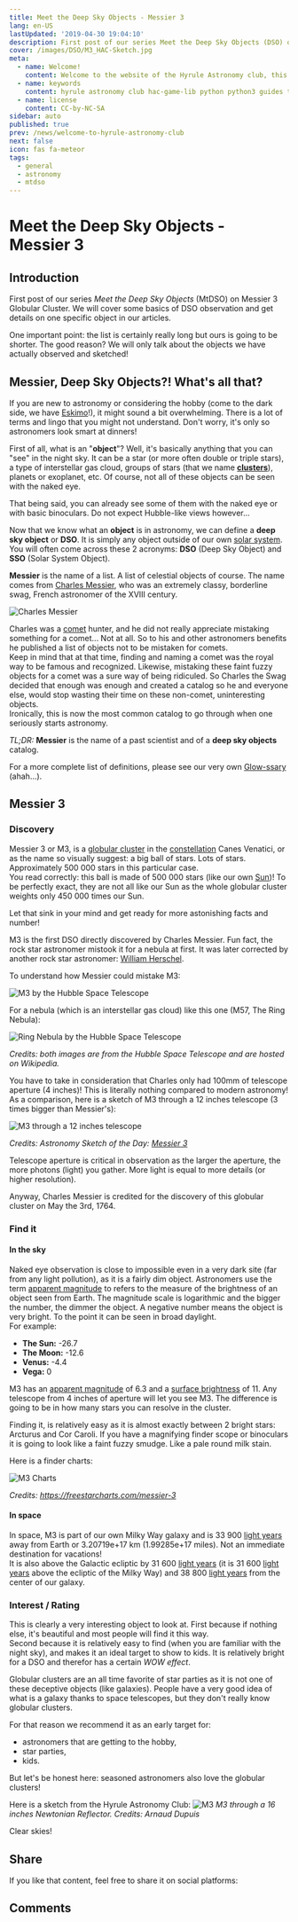 ```yaml
---
title: Meet the Deep Sky Objects - Messier 3
lang: en-US
lastUpdated: '2019-04-30 19:04:10'
description: First post of our series Meet the Deep Sky Objects (DSO) on Messier 3 Globular Cluster.
cover: /images/DSO/M3_HAC-Sketch.jpg
meta:
  - name: Welcome!
    content: Welcome to the website of the Hyrule Astronomy club, this post is an introduction to what we do.
  - name: keywords
    content: hyrule astronomy club hac-game-lib python python3 guides tutorial beginner educational kids coding games learning deep sky object sketch messier 3 M3
  - name: license
    content: CC-by-NC-SA
sidebar: auto
published: true
prev: /news/welcome-to-hyrule-astronomy-club
next: false
icon: fas fa-meteor
tags: 
  - general
  - astronomy
  - mtdso
---
```

# Meet the Deep Sky Objects - Messier 3

## Introduction

First post of our series *Meet the Deep Sky Objects* (MtDSO) on Messier 3 Globular Cluster. We will cover some basics of DSO observation and get details on one specific object in our articles. 

One important point: the list is certainly really long but ours is going to be shorter. The good reason? We will only talk about the objects we have actually observed and sketched!

## Messier, Deep Sky Objects?! What's all that?

If you are new to astronomy or considering the hobby (come to the dark side, we have [Eskimo](https://en.wikipedia.org/wiki/Eskimo_Nebula)!), it might sound a bit overwhelming. There is a lot of terms and lingo that you might not understand. Don't worry, it's only so astronomers look smart at dinners!

First of all, what is an "**object**"? Well, it's basically anything that you can "see" in the night sky. It can be a star (or more often double or triple stars), a type of interstellar gas cloud, groups of stars (that we name [__clusters__](/guides/astronomy/glossary.html#star-cluster)),  planets or exoplanet, etc. Of course, not all of these objects can be seen with the naked eye. 

That being said, you can already see some of them with the naked eye or with basic binoculars. Do not expect Hubble-like views however...

Now that we know what an **object** is in astronomy, we can define a **deep sky object** or **DSO**. It is simply any object outside of our own [solar system](/guides/astronomy/glossary.html#solar-system).   
You will often come across these 2 acronyms: **DSO** (Deep Sky Object) and **SSO** (Solar System Object).

**Messier** is the name of a list. A list of celestial objects of course. The name comes from [Charles Messier](https://wikipedia.org/wiki/Charles_Messier), who was an extremely classy, borderline swag, French astronomer of the XVIII century.

![Charles Messier](https://upload.wikimedia.org/wikipedia/commons/a/a4/Charles_Messier.jpg)

Charles was a [comet](/guides/astronomy/glossary.html#comet) hunter, and he did not really appreciate mistaking something for a comet... Not at all. So to his and other astronomers benefits he published a list of objects not to be mistaken for comets.  
Keep in mind that at that time, finding and naming a comet was the royal way to be famous and recognized. Likewise, mistaking these faint fuzzy objects for a comet was a sure way of being ridiculed. So Charles the Swag decided that enough was enough and created a catalog so he and everyone else, would stop wasting their time on these non-comet, uninteresting objects.  
Ironically, this is now the most common catalog to go through when one seriously starts astronomy.

_TL;DR:_ **Messier** is the name of a past scientist and of a **deep sky objects** catalog.

For a more complete list of definitions, please see our very own [Glow-ssary](/guides/astronomy/glossary) (ahah...).

## Messier 3

### Discovery

Messier 3 or M3, is a [globular cluster](/guides/astronomy/glossary.html#globular-cluster) in the [constellation](/guides/astronomy/glossary.html#constellation) Canes Venatici, or as the name so visually suggest: a big ball of stars. Lots of stars. Approximately 500 000 stars in this particular case.  
You read correctly: this ball is made of 500 000 stars (like our own [Sun](/guides/astronomy/glossary.html#sun))! To be perfectly exact, they are not all like our Sun as the whole globular cluster weights only 450 000 times our Sun.

Let that sink in your mind and get ready for more astonishing facts and number!

M3 is the first DSO directly discovered by Charles Messier. Fun fact, the rock star astronomer mistook it for a nebula at first. It was later corrected by another rock star astronomer: [William Herschel](https://wikipedia.org/wiki/William_Herschel).

To understand how Messier could mistake M3:

![M3 by the Hubble Space Telescope](https://upload.wikimedia.org/wikipedia/commons/6/6a/Messier3_-_HST_-_Potw1914a.jpg)

For a nebula (which is an interstellar gas cloud) like this one (M57, The Ring Nebula):

![Ring Nebula by the Hubble Space Telescope](https://upload.wikimedia.org/wikipedia/commons/1/13/M57_The_Ring_Nebula.JPG)

_Credits: both images are from the Hubble Space Telescope and are hosted on Wikipedia._

You have to take in consideration that Charles only had 100mm of telescope aperture (4 inches)! This is literally nothing compared to modern astronomy!  
As a comparison, here is a sketch of M3 through a 12 inches telescope (3 times bigger than Messier's):

![M3 through a 12 inches telescope](/images/DSO/M3_asod.jpg)

_Credits: Astronomy Sketch of the Day: [Messier 3](http://www.asod.info/?p=14902)_

Telescope aperture is critical in observation as the larger the aperture, the more photons (light) you gather. More light is equal to more details (or higher resolution).

Anyway, Charles Messier is credited for the discovery of this globular cluster on May the 3rd, 1764.

### Find it

#### In the sky

Naked eye observation is close to impossible even in a very dark site (far from any light pollution), as it is a fairly dim object. Astronomers use the term [apparent magnitude](/guides/astronomy/glossary.html#apparent-magnitude) to refers to the measure of the brightness of an object seen from Earth. The magnitude scale is logarithmic and the bigger the number, the dimmer the object. A negative number means the object is very bright. To the point it can be seen in broad daylight.  
For example:
 * **The Sun:** -26.7
 * **The Moon:** -12.6
 * **Venus:** -4.4
 * **Vega:** 0

M3 has an [apparent magnitude](/guides/astronomy/glossary.html#apparent-magnitude) of 6.3 and a [surface brightness](/guides/astronomy/glossary.html#surface-brightness) of 11. Any telescope from 4 inches of aperture will let you see M3. The difference is going to be in how many stars you can resolve in the cluster.

Finding it, is relatively easy as it is almost exactly between 2 bright stars: Arcturus  and Cor Caroli. If you have a magnifying finder scope or binoculars it is going to look like a faint fuzzy smudge. Like a pale round milk stain. 

Here is a finder charts:

![M3 Charts](/images/DSO/M3_charts.png)

_Credits: <https://freestarcharts.com/messier-3>_

#### In space

In space, M3 is part of our own Milky Way galaxy and is 33 900 [light years](/guides/astronomy/glossary.html#light-year) away from Earth or 3.20719e+17 km (1.99285e+17 miles). Not an immediate destination for vacations!  
It is also above the Galactic ecliptic by 31 600 [light years](/guides/astronomy/glossary.html#light-year) (it is 31 600 [light years](/guides/astronomy/glossary.html#light-year) above the ecliptic of the Milky Way) and 38 800 [light years](/guides/astronomy/glossary.html#light-year) from the center of our galaxy.

### Interest / Rating

<ratings :kid_score=4 :wow_score=4.5 :accessibility_score=4
  kid_eval="An excellent object to show to kids & non astronomers."
  wow_eval="The Wow! factor is here, it's a big bright object that non astronomers don't see everyday. Most of them are not even aware of it's existence."
  accessibility_eval="M3 is bright and well positioned, making it an easily findable and desirable target for beginners and star party."
  overview="An excellent object to target for all kind of astronomers (represent a real challenge to sketch for seasoned astronomers) and non astronomers. Very interesting for star parties or observing session with kids. We highly recommend M3!"
/>

This is clearly a very interesting object to look at. First because if nothing else, it's beautiful and most people will find it this way.  
Second because it is relatively easy to find (when you are familiar with the night sky), and makes it an ideal target to show to kids. It is relatively bright for a DSO and therefor has a certain _WOW effect_.

Globular clusters are an all time favorite of star parties as it is not one of these deceptive objects (like galaxies). People have a very good idea of what is a galaxy thanks to space telescopes, but they don't really know globular clusters.

For that reason we recommend it as an early target for:
 * astronomers that are getting to the hobby,
 * star parties,
 * kids.

But let's be honest here: seasoned astronomers also love the globular clusters!

Here is a sketch from the Hyrule Astronomy Club:
![M3](/images/DSO/M3_HAC-Sketch.jpg)
_M3 through a 16 inches Newtonian Reflector. Credits: Arnaud Dupuis_

Clear skies!

## Share

If you like that content, feel free to share it on social platforms:

<social />

## Comments

<disqus />
